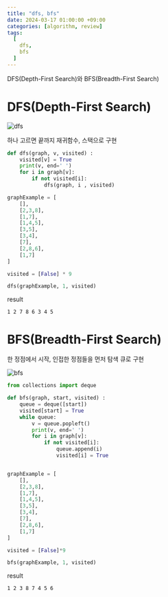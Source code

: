```yaml
---
title: "dfs, bfs"
date: 2024-03-17 01:00:00 +09:00
categories: [algorithm, review]
tags:
  [
    dfs,
    bfs
  ]
---
```


DFS(Depth-First Search)와 BFS(Breadth-First Search)

# DFS(Depth-First Search)

![dfs](https://velog.velcdn.com/images/gusdh2/post/39a06f87-7153-40c0-925d-2a3b52daeeab/image.gif)

하나 고르면 끝까지
재귀함수, 스택으로 구현

```python
def dfs(graph, v, visited) :
    visited[v] = True
    print(v, end=' ')
    for i in graph[v]:
        if not visited[i]:
            dfs(graph, i , visited)

graphExample = [
    [],
    [2,3,8],
    [1,7],
    [1,4,5],
    [3,5],
    [3,4],
    [7],
    [2,8,6],
    [1,7]
]

visited = [False] * 9

dfs(graphExample, 1, visited)
```
result
```
1 2 7 8 6 3 4 5
```

# BFS(Breadth-First Search)

한 정점에서 시작, 인접한 정점들을 먼저 탐색
큐로 구현

![bfs](https://velog.velcdn.com/images/gusdh2/post/85667c54-7a99-4540-a9f9-8b283bc1e519/image.gif)

```python
from collections import deque

def bfs(graph, start, visited) :
    queue = deque([start])
    visited[start] = True
    while queue:
        v = queue.popleft()
        print(v, end=' ')
        for i in graph[v]:
            if not visited[i]:
                queue.append(i)
                visited[i] = True


graphExample = [
    [],
    [2,3,8],
    [1,7],
    [1,4,5],
    [3,5],
    [3,4],
    [7],
    [2,8,6],
    [1,7]
]

visited = [False]*9

bfs(graphExample, 1, visited)
```
result
```
1 2 3 8 7 4 5 6 
```

